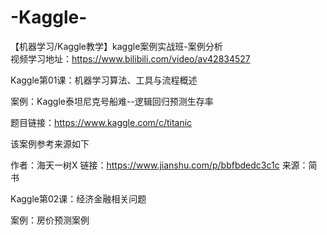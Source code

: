 # -Kaggle-
【机器学习/Kaggle教学】kaggle案例实战班-案例分析  
视频学习地址：https://www.bilibili.com/video/av42834527

Kaggle第01课：机器学习算法、工具与流程概述

案例：Kaggle泰坦尼克号船难--逻辑回归预测生存率

题目链接：https://www.kaggle.com/c/titanic

该案例参考来源如下

作者：海天一树X
链接：https://www.jianshu.com/p/bbfbdedc3c1c
来源：简书

Kaggle第02课：经济金融相关问题

案例：房价预测案例
